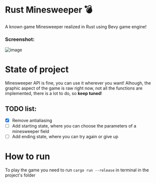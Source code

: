 # Rust Minesweeper 💣
A known game Minesweeper realized in Rust using Bevy game engine!

### Screenshot:
![image](https://user-images.githubusercontent.com/67521698/205504529-8e3523ac-b66e-466e-87ea-79ae0fcd8c8f.png)

# State of project
Minesweeper API is fine, you can use it wherever you want! Alhough, the graphic aspect of the game is raw right now, not all the functions are implemented, there is a lot to do, so **keep tuned**!

## TODO list:
- [x] Remove antialiasing
- [ ] Add starting state, where you can choose the parameters of a minesweeper field
- [ ] Add ending state, where you can try again or give up

# How to run
To play the game you need to run `cargo run --release` in terminal in the project's folder
